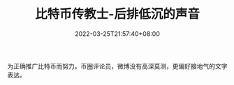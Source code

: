 ﻿---
weight: 
title: "比特币传教士-后排低沉的声音"
description: "为正确推广比特币而努力"
date: 2022-03-25T21:57:40+08:00
lastmod: 2022-03-25T16:45:40+08:00
draft: false
authors: ["Metabd"]
featuredImage: "7pool-houpaidichendeshengyin.jpg"
link: ""
tags: ["微博","比特币传教士-后排低沉的声音"]
categories: ["navigation"]
navigation: ["微博"]
lightgallery: true
toc: true
pinned: false
recommend: false
recommend1: false
---
为正确推广比特币而努力。币圈评论员，微博没有高深莫测，更偏好接地气的文字表达。
